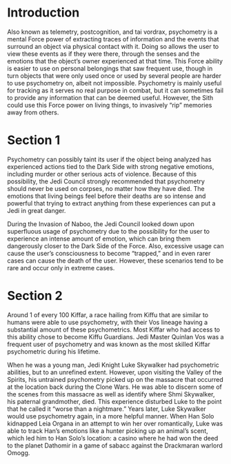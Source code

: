# Introduction

Also known as telemetry, postcognition, and tai vordrax, psychometry is a mental Force power of extracting traces of information and the events that surround an object via physical contact with it.
Doing so allows the user to view these events as if they were there, through the senses and the emotions that the object’s owner experienced at that time.
This Force ability is easier to use on personal belongings that saw frequent use, though in turn objects that were only used once or used by several people are harder to use psychometry on, albeit not impossible.
Psychometry is mainly useful for tracking as it serves no real purpose in combat, but it can sometimes fail to provide any information that can be deemed useful.
However, the Sith could use this Force power on living things, to invasively “rip” memories away from others.

# Section 1

Psychometry can possibly taint its user if the object being analyzed has experienced actions tied to the Dark Side with strong negative emotions, including murder or other serious acts of violence.
Because of this possibility, the Jedi Council strongly recommended that psychometry should never be used on corpses, no matter how they have died.
The emotions that living beings feel before their deaths are so intense and powerful that trying to extract anything from these experiences can put a Jedi in great danger.

During the Invasion of Naboo, the Jedi Council looked down upon superfluous usage of psychometry due to the possibility for the user to experience an intense amount of emotion, which can bring them dangerously closer to the Dark Side of the Force.
Also, excessive usage can cause the user’s consciousness to become “trapped,” and in even rarer cases can cause the death of the user.
However, these scenarios tend to be rare and occur only in extreme cases.

# Section 2

Around 1 of every 100 Kiffar, a race hailing from Kiffu that are similar to humans were able to use psychometry, with their Vos lineage having a substantial amount of these psychometrics.
Most Kiffar who had access to this ability chose to become Kiffu Guardians.
Jedi Master Quinlan Vos was a frequent user of psychometry and was known as the most skilled Kiffar psychometric during his lifetime.

When he was a young man, Jedi Knight Luke Skywalker had psychometric abilities, but to an unrefined extent.
However, upon visiting the Valley of the Spirits, his untrained psychometry picked up on the massacre that occurred at the location back during the Clone Wars.
He was able to discern some of the scenes from this massacre as well as identify where Shmi Skywalker, his paternal grandmother, died.
This experience disturbed Luke to the point that he called it “worse than a nightmare.” Years later, Luke Skywalker would use psychometry again, in a more helpful manner.
When Han Solo kidnapped Leia Organa in an attempt to win her over romantically, Luke was able to track Han’s emotions like a hunter picking up an animal’s scent, which led him to Han Solo’s location: a casino where he had won the deed to the planet Dathomir in a game of sabacc against the Drackmaran warlord Omogg.
